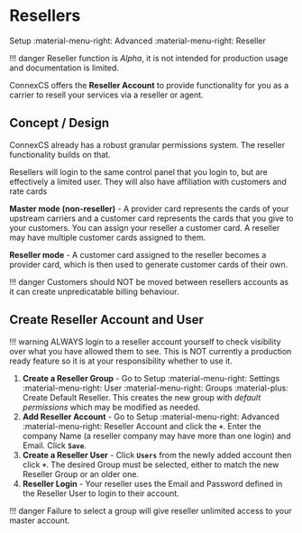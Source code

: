 # Resellers
Setup :material-menu-right: Advanced :material-menu-right: Reseller

!!! danger
	Reseller function is *Alpha*, it is not intended for production usage and documentation is limited.
	
ConnexCS offers the **Reseller Account** to provide functionality for you as a carrier to resell your services via a reseller or agent.

## Concept / Design

ConnexCS already has a robust granular permissions system. The reseller functionality builds on that.

Resellers will login to the same control panel that you login to, but are effectively a limited user. They will also have affiliation with customers and rate cards

**Master mode (non-reseller)** - A provider card represents the cards of your upstream carriers and a customer card represents the cards that you give to your customers.
You can assign your reseller a customer card. A reseller may have multiple customer cards assigned to them.

**Reseller mode** - A customer card assigned to the reseller becomes a provider card, which is then used to generate customer cards of their own.

!!! danger
    Customers should NOT be moved between resellers accounts as it can create unpredicatable billing behaviour.
	
## Create Reseller Account and User

!!! warning
    ALWAYS login to a reseller account yourself to check visibility over what you have allowed them to see. This is NOT currently a production ready feature so it is at your responsibility whether to use it.

1. **Create a Reseller Group** - Go to Setup :material-menu-right: Settings :material-menu-right: User :material-menu-right: Groups :material-plus: Create Default Reseller. This creates the new group with *default permissions* which may be modified as needed. 
2. **Add Reseller Account** - Go to Setup :material-menu-right: Advanced :material-menu-right: Reseller Account and click the **`+`**. Enter the company Name (a reseller company may have more than one login) and Email. Click **`Save`**.
3. **Create a Reseller User** - Click **`Users`** from the newly added account then click **`+`**. The desired Group must be selected, either to match the new Reseller Group or an older one.
5. **Reseller Login** - Your reseller uses the Email and Password defined in the Reseller User to login to their account.

!!! danger
    Failure to select a group will give reseller unlimited access to your master account.
